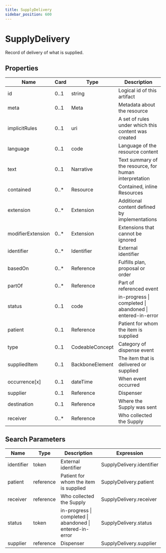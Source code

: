```yaml
---
title: SupplyDelivery
sidebar_position: 600
---
```


# SupplyDelivery

Record of delivery of what is supplied.

## Properties

| Name              | Card  | Type            | Description                                               |
| ----------------- | ----- | --------------- | --------------------------------------------------------- |
| id                | 0..1  | string          | Logical id of this artifact                               |
| meta              | 0..1  | Meta            | Metadata about the resource                               |
| implicitRules     | 0..1  | uri             | A set of rules under which this content was created       |
| language          | 0..1  | code            | Language of the resource content                          |
| text              | 0..1  | Narrative       | Text summary of the resource, for human interpretation    |
| contained         | 0..\* | Resource        | Contained, inline Resources                               |
| extension         | 0..\* | Extension       | Additional content defined by implementations             |
| modifierExtension | 0..\* | Extension       | Extensions that cannot be ignored                         |
| identifier        | 0..\* | Identifier      | External identifier                                       |
| basedOn           | 0..\* | Reference       | Fulfills plan, proposal or order                          |
| partOf            | 0..\* | Reference       | Part of referenced event                                  |
| status            | 0..1  | code            | in-progress \| completed \| abandoned \| entered-in-error |
| patient           | 0..1  | Reference       | Patient for whom the item is supplied                     |
| type              | 0..1  | CodeableConcept | Category of dispense event                                |
| suppliedItem      | 0..1  | BackboneElement | The item that is delivered or supplied                    |
| occurrence[x]     | 0..1  | dateTime        | When event occurred                                       |
| supplier          | 0..1  | Reference       | Dispenser                                                 |
| destination       | 0..1  | Reference       | Where the Supply was sent                                 |
| receiver          | 0..\* | Reference       | Who collected the Supply                                  |

## Search Parameters

| Name       | Type      | Description                                               | Expression                |
| ---------- | --------- | --------------------------------------------------------- | ------------------------- |
| identifier | token     | External identifier                                       | SupplyDelivery.identifier |
| patient    | reference | Patient for whom the item is supplied                     | SupplyDelivery.patient    |
| receiver   | reference | Who collected the Supply                                  | SupplyDelivery.receiver   |
| status     | token     | in-progress \| completed \| abandoned \| entered-in-error | SupplyDelivery.status     |
| supplier   | reference | Dispenser                                                 | SupplyDelivery.supplier   |
